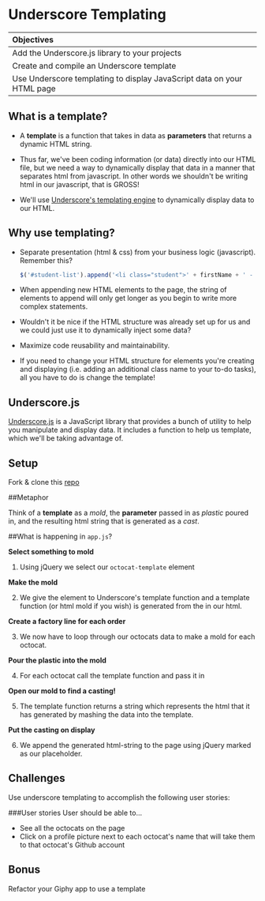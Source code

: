 # Underscore Templating
| Objectives |
| :--- |
| Add the Underscore.js library to your projects |
| Create and compile an Underscore template |
| Use Underscore templating to display JavaScript data on your HTML page |

## What is a template?

* A **template** is a function that takes in data as **parameters** that returns a dynamic HTML string.

* Thus far, we've been coding information (or data) directly into our HTML file, but we need a way to dynamically display that data in a manner that separates html from javascript. In other words we shouldn't be writing html in our javascript, that is GROSS!

* We'll use <a href="http://underscorejs.org/#template" target="_blank">Underscore's templating engine</a> to dynamically display data to our HTML.

## Why use templating?

* Separate presentation (html & css) from your business logic (javascript). Remember this?

  ```js
  $('#student-list').append('<li class="student">' + firstName + ' - ' + lastName + '</li>');
  ```

* When appending new HTML elements to the page, the string of elements to append will only get longer as you begin to write more complex statements.

* Wouldn't it be nice if the HTML structure was already set up for us and we could just use it to dynamically inject some data?

* Maximize code reusability and maintainability.

* If you need to change your HTML structure for elements you're creating and displaying (i.e. adding an additional class name to your to-do tasks), all you have to do is change the template!

## Underscore.js

[Underscore.js](http://underscorejs.org/) is a JavaScript library that provides a bunch of utility to help you manipulate and display data. It includes a function to help us template, which we'll be taking advantage of.

## Setup

Fork & clone this [repo](https://github.com/sf-wdi-21/underscore_templating)

##Metaphor

Think of a **template** as a *mold*, the **parameter** passed in as *plastic* poured in, and the resulting html string that is generated as a *cast*. 

##What is happening in `app.js`?

**Select something to mold**

1) Using jQuery we select our `octocat-template` element 

**Make the mold**

2) We give the element to Underscore's template function and a template function (or html mold if you wish) is generated from the  in our html.

**Create a factory line for each order**

3) We now have to loop through our octocats data to make a mold for each octocat.

**Pour the plastic into the mold**

4) For each octocat call the template function and pass it in

**Open our mold to find a casting!**

5) The template function returns a string which represents the html that it has generated by mashing the data into the template.

**Put the casting on display**

6) We append the generated html-string to the page using jQuery marked as our placeholder.

## Challenges

Use underscore templating to accomplish the following user stories:

###User stories
User should be able to...

* See all the octocats on the page
* Click on a profile picture next to each octocat's name that will take them to that octocat's Github account

## Bonus

Refactor your Giphy app to use a template
